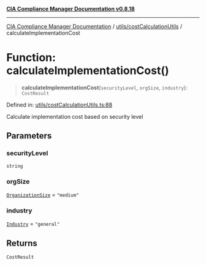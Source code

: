 [**CIA Compliance Manager Documentation v0.8.18**](../../../README.md)

***

[CIA Compliance Manager Documentation](../../../modules.md) / [utils/costCalculationUtils](../README.md) / calculateImplementationCost

# Function: calculateImplementationCost()

> **calculateImplementationCost**(`securityLevel`, `orgSize`, `industry`): `CostResult`

Defined in: [utils/costCalculationUtils.ts:88](https://github.com/Hack23/cia-compliance-manager/blob/509f2f6138f4e24aa7fe1ae9432ec1ccefbe5f32/src/utils/costCalculationUtils.ts#L88)

Calculate implementation cost based on security level

## Parameters

### securityLevel

`string`

### orgSize

[`OrganizationSize`](../type-aliases/OrganizationSize.md) = `"medium"`

### industry

[`Industry`](../type-aliases/Industry.md) = `"general"`

## Returns

`CostResult`
